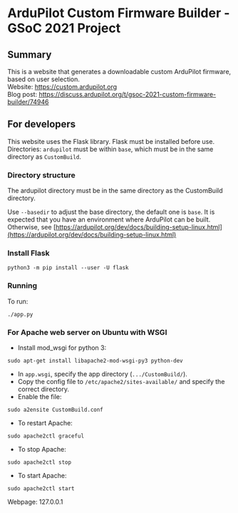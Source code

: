 # ArduPilot Custom Firmware Builder - GSoC 2021 Project

## Summary

This is a website that generates a downloadable custom ArduPilot firmware, based on user selection.  
Website: https://custom.ardupilot.org  
Blog post: https://discuss.ardupilot.org/t/gsoc-2021-custom-firmware-builder/74946

## For developers

This website uses the Flask library. Flask must be installed before use.  
Directories: `ardupilot` must be within `base`, which must be in the same directory as `CustomBuild`.

### Directory structure
The ardupilot directory must be in the same directory as the CustomBuild directory.

Use `--basedir` to adjust the base directory, the default one is `base`.
It is expected that you have an environment where ArduPilot can be built. Otherwise, see [https://ardupilot.org/dev/docs/building-setup-linux.html](https://ardupilot.org/dev/docs/building-setup-linux.html)

### Install Flask
```
python3 -m pip install --user -U flask
```

### Running
To run:

```
./app.py
```

### For Apache web server on Ubuntu with WSGI

* Install mod_wsgi for python 3:
```
sudo apt-get install libapache2-mod-wsgi-py3 python-dev
```
* In `app.wsgi`, specify the app directory (`.../CustomBuild/`).
* Copy the config file to `/etc/apache2/sites-available/` and specify the correct directory.
* Enable the file:
```
sudo a2ensite CustomBuild.conf
```
* To restart Apache:
```
sudo apache2ctl graceful
```
* To stop Apache:
```
sudo apache2ctl stop
```
* To start Apache:
```
sudo apache2ctl start
```
Webpage: 127.0.0.1
